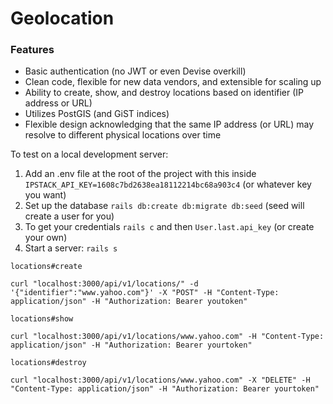 # Geolocation

### Features
- Basic authentication (no JWT or even Devise overkill)
- Clean code, flexible for new data vendors, and extensible for scaling up
- Ability to create, show, and destroy locations based on identifier (IP address or URL)
- Utilizes PostGIS (and GiST indices)
- Flexible design acknowledging that the same IP address (or URL) may resolve to different physical locations over time
  
To test on a local development server:

1) Add an .env file at the root of the project with this inside `IPSTACK_API_KEY=1608c7bd2638ea18112214bc68a903c4` (or whatever key you want)
2) Set up the database `rails db:create db:migrate db:seed` (seed will create a user for you)
3) To get your credentials `rails c` and then `User.last.api_key` (or create your own)
4) Start a server: `rails s`


`locations#create`
```shell
curl "localhost:3000/api/v1/locations/" -d '{"identifier":"www.yahoo.com"}' -X "POST" -H "Content-Type: application/json" -H "Authorization: Bearer youtoken"
```
`locations#show`
```shell
curl "localhost:3000/api/v1/locations/www.yahoo.com" -H "Content-Type: application/json" -H "Authorization: Bearer yourtoken"
```
`locations#destroy`
```shell
curl "localhost:3000/api/v1/locations/www.yahoo.com" -X "DELETE" -H "Content-Type: application/json" -H "Authorization: Bearer yourtoken"
```
